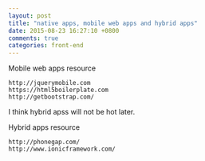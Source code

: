 ```yaml
---
layout: post
title: "native apps, mobile web apps and hybrid apps"
date: 2015-08-23 16:27:10 +0800
comments: true
categories: front-end
---
```



Mobile web apps resource
```
http://jquerymobile.com
https://html5boilerplate.com
http://getbootstrap.com/
```

I think hybrid apss will not be hot later.  
  
Hybrid apps resource
```
http://phonegap.com/
http://www.ionicframework.com/
```